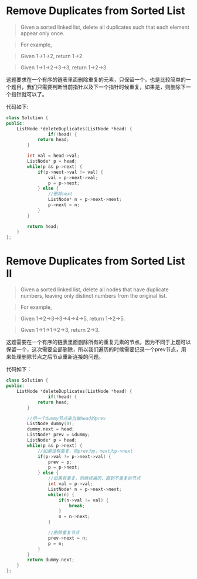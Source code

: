 # Remove Duplicates from Sorted List

> Given a sorted linked list, delete all duplicates such that each element appear only once.

> For example,

> Given 1->1->2, return 1->2.

> Given 1->1->2->3->3, return 1->2->3.

这题要求在一个有序的链表里面删除重复的元素，只保留一个，也是比较简单的一个题目，我们只需要判断当前指针以及下一个指针时候重复，如果是，则删除下一个指针就可以了。

代码如下:

```c++
class Solution {
public:
    ListNode *deleteDuplicates(ListNode *head) {
                if(!head) {
            return head;
        }

        int val = head->val;
        ListNode* p = head;
        while(p && p->next) {
            if(p->next->val != val) {
                val = p->next->val;
                p = p->next;
            } else {
                //删除next
                ListNode* n = p->next->next;
                p->next = n;
            }
        }

        return head;
    }
};
```

# Remove Duplicates from Sorted List II

> Given a sorted linked list, delete all nodes that have duplicate numbers, leaving only distinct numbers from the original list.

> For example,

> Given 1->2->3->3->4->4->5, return 1->2->5.

> Given 1->1->1->2->3, return 2->3.

这题需要在一个有序的链表里面删除所有的重复元素的节点。因为不同于上题可以保留一个，这次需要全部删除，所以我们遍历的时候需要记录一个prev节点，用来处理删除节点之后节点重新连接的问题。

代码如下：

```c++
class Solution {
public:
    ListNode *deleteDuplicates(ListNode *head) {
                if(!head) {
            return head;
        }

        //用一个dummy节点来当做head的prev
        ListNode dummy(0);
        dummy.next = head;
        ListNode* prev = &dummy;
        ListNode* p = head;
        while(p && p->next) {
            //如果没有重复，则prev为p，next为p->next
            if(p->val != p->next->val) {
                prev = p;
                p = p->next;
            } else {
                //如果有重复，则继续遍历，直到不重复的节点
                int val = p->val;
                ListNode* n = p->next->next;
                while(n) {
                    if(n->val != val) {
                        break;
                    }
                    n = n->next;
                }

                //删除重复节点
                prev->next = n;
                p = n;
            }
        }
        return dummy.next;
    }
};
```
